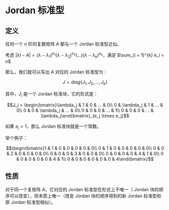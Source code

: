# Jordan 标准型

## 定义

任何一个 $n$ 阶的复数矩阵 $A$ 都与一个 Jordan 标准型近似。

考虑 $|\lambda I - A| = (\lambda - \lambda_1)^{e_1}(\lambda - \lambda_2)^{e_2}(...)(\lambda - \lambda_k)^{e_k}$，满足 $\sum_{i = 1}^{k} e_i = n$

那么，我们就可以写出 $A$ 对应的 Jordan 标准型为：

$$J = diag\{J_1, J_2, ..., J_k\}$$

其中，$J_j$ 是一个 Jordan 标准块，它的形式是：

$$J_j = \begin{bmatrix}\lambda_j & 1 & 0 & ... & 0\\ 0 & \lambda_j & 1 & ... & 0\\ 0 & 0 & \lambda_j & ... & 0\\ 0 & 0 & 0 & ... & 1\\ 0 & 0 & 0 & ... & \lambda_j\end{bmatrix}_{e_j \times e_j}$$

如果 $e_j = 1$，那么 Jordan 标准块就是一个常数。

举个例子：

$$\begin{bmatrix}1 & 1 & 0 & 0 & 0 & 0 & 0\\ 0 & 1 & 0 & 0 & 0 & 0 & 0\\ 0 & 0 & 2 & 0 & 0 & 0 & 0\\ 0 & 0 & 0 & 3 &  0 & 0 & 0\\ 0 & 0 & 0 & 0 & 4 & 1 & 0\\  0 & 0 & 0 & 0 & 0 & 4 & 1\\  0 & 0 & 0 & 0 & 0 & 0 & 4\end{bmatrix}$$

## 性质

对于同一个复矩阵 $A$，它对应的 Jordan 标准型在形式上不唯一（ Jordan 块的顺序可以改变），但本质上唯一（改变 Jordan 块的顺序得到的新 Jordan 标准型和原 Jordan 标准型相似）。
